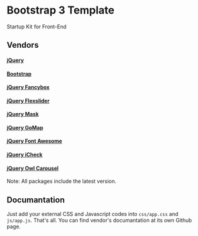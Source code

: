 Bootstrap 3 Template
====

Startup Kit for Front-End

Vendors
---

#### [jQuery](http://jquery.com)
#### [Bootstrap](https://github.com/twbs/bootstrap)
#### [jQuery Fancybox](https://github.com/fancyapps/fancyBox)
#### [jQuery Flexslider](http://www.woothemes.com/flexslider)
#### [jQuery Mask](http://igorescobar.github.io/jQuery-Mask-Plugin)
#### [jQuery GoMap](http://www.pittss.lv/jquery/gomap)
#### [jQuery Font Awesome](https://github.com/FortAwesome/Font-Awesome)
#### [jQuery iCheck](https://github.com/fronteed/iCheck)
#### [jQuery Owl Carousel](https://github.com/OwlFonk/OwlCarousel)

Note: All packages include the latest version.

Documantation
---

Just add your external CSS and Javascript codes into `css/app.css` and `js/app.js`. That's all. You can find vendor's documantation at its own Github page.